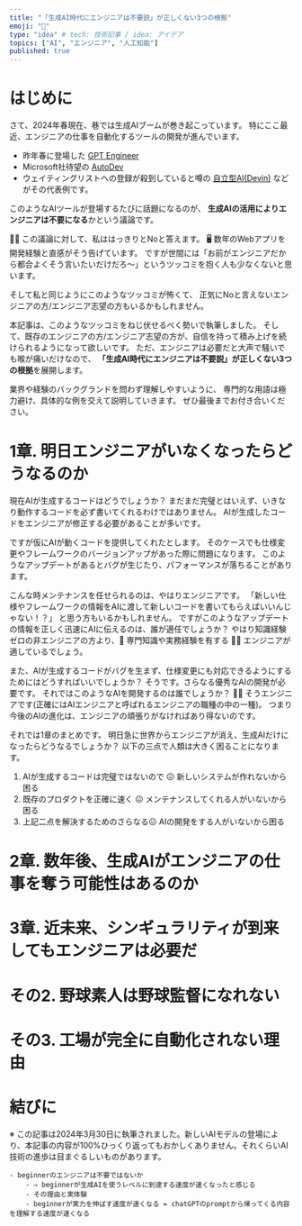 ```yaml
---
title: "「生成AI時代にエンジニアは不要説」が正しくない3つの根拠"
emoji: "🤖"
type: "idea" # tech: 技術記事 / idea: アイデア
topics: ["AI", "エンジニア", "人工知能"]
published: true
---
```


# はじめに
さて、2024年春現在、巷では生成AIブームが巻き起こっています。
特にここ最近、エンジニアの仕事を自動化するツールの開発が進んでいます。

- 昨年春に登場した [GPT Engineer](https://github.com/gpt-engineer-org/gpt-engineer) 
- Microsoft社待望の [AutoDev](https://www.youtube.com/watch?v=t8Fow7mMrhQ) 
- ウェイティングリストへの登録が殺到していると噂の [自立型AI(Devin)](https://www.youtube.com/watch?v=fjHtjT7GO1c)
などがその代表例です。

このようなAIツールが登場するたびに話題になるのが、
**生成AIの活用によりエンジニアは不要になる**かという議論です。

🙅‍♂️ この議論に対して、私ははっきりとNoと答えます。
🖥 数年のWebアプリを開発経験と直感がそう告げています。
ですが世間には「お前がエンジニアだから都合よくそう言いたいだけだろ〜」というツッコミを抱く人も少なくないと思います。

そして私と同じようにこのようなツッコミが怖くて、
正気にNoと言えないエンジニアの方/エンジニア志望の方もいるかもしれません。

本記事は、このようなツッコミをねじ伏せるべく勢いで執筆しました。
そして、既存のエンジニアの方/エンジニア志望の方が、自信を持って積み上げを続けられるようになって欲しいです。
ただ、エンジニアは必要だと大声で騒いでも喉が痛いだけなので、
**「生成AI時代にエンジニアは不要説」が正しくない3つの根拠**を展開します。

業界や経験のバックグランドを問わず理解しやすいように、
専門的な用語は極力避け、具体的な例を交えて説明していきます。
ぜひ最後までお付き合いください。


# 1章. 明日エンジニアがいなくなったらどうなるのか

現在AIが生成するコードはどうでしょうか？
まだまだ完璧とはいえず、いきなり動作するコードを必ず書いてくれるわけではありません。
AIが生成したコードをエンジニアが修正する必要があることが多いです。

ですが仮にAIが動くコードを提供してくれたとします。
そのケースでも仕様変更やフレームワークのバージョンアップがあった際に問題になります。
このようなアップデートがあるとバグが生じたり、パフォーマンスが落ちることがあります。

こんな時メンテナンスを任せられるのは、やはりエンジニアです。
「新しい仕様やフレームワークの情報をAIに渡して新しいコードを書いてもらえばいいんじゃない！？」
と思う方もいるかもしれません。
ですがこのようなアップデートの情報を正しく迅速にAIに伝えるのは、誰が適任でしょうか？
やはり知識経験ゼロの非エンジニアの方より、🙆 専門知識や実務経験を有する 🧑‍💻 エンジニアが適しているでしょう。

また、AIが生成するコードがバグを生まず、仕様変更にも対応できるようにするためにはどうすればいいでしょうか？
そうです。さらなる優秀なAIの開発が必要です。
それではこのようなAIを開発するのは誰でしょうか？
🧑‍💻 そうエンジニアです(正確にはAIエンジニアと呼ばれるエンジニアの職種の中の一種)。
つまり今後のAIの進化は、エンジニアの頑張りがなければあり得ないのです。


それでは1章のまとめです。
明日急に世界からエンジニアが消え、生成AIだけになったらどうなるでしょうか？
以下の三点で人類は大きく困ることになります。

1. AIが生成するコードは完璧ではないので 😖 新しいシステムが作れないから困る
2. 既存のプロダクトを正確に速く 😖 メンテナンスしてくれる人がいないから困る
3. 上記二点を解決するためのさらなる😖 AIの開発をする人がいないから困る


# 2章. 数年後、生成AIがエンジニアの仕事を奪う可能性はあるのか




# 3章. 近未来、シンギュラリティが到来してもエンジニアは必要だ


# その2. 野球素人は野球監督になれない


# その3. 工場が完全に自動化されない理由



# 結びに

※ この記事は2024年3月30日に執筆されました。新しいAIモデルの登場により、本記事の内容が100%ひっくり返ってもおかしくありません。それくらいAI技術の進歩は目まぐるしいものがあります。

    - beginnerのエンジニアは不要ではないか
        - ⇒ beginnerが生成AIを使うレベルに到達する速度が速くなったと感じる
        - その理由と実体験
        - beginnerが実力を伸ばす速度が速くなる = chatGPTのpromptから帰ってくる内容を理解する速度が速くなる